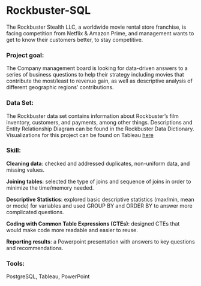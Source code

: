 # Rockbuster-SQL
The Rockbuster Stealth LLC, a worldwide movie rental store franchise, is facing competition from Netflix & Amazon Prime, and management wants to get to know their customers better, to stay competitive. 

### Project goal:

The Company management board is looking for data-driven answers to a series of business questions to help their strategy including movies that contribute the most/least to revenue gain, as well as descriptive analysis of different geographic regions’ contributions.

### Data Set:

The Rockbuster data set contains information about Rockbuster’s film inventory, customers, and payments, among other things. Descriptions and Entity Relationship Diagram can be found in the Rockbuster Data Dictionary.
Visualizations for this project can be found on Tableau [here](https://public.tableau.com/app/profile/sonal.garg7499/viz/Rockbuster_3_10new/Story1)

### Skill:
**Cleaning data**: checked and addressed duplicates, non-uniform data, and missing values.

**Joining tables**: selected the type of joins and sequence of joins in order to minimize the time/memory needed.

**Descriptive Statistics**: explored basic descriptive statistics (max/min, mean or mode) for variables and used GROUP BY and ORDER BY to answer more complicated questions.

**Coding with Common Table Expressions (CTEs)**: designed CTEs that would make code more readable and easier to reuse.

**Reporting results**: a Powerpoint presentation with answers to key questions and recommendations. 

### Tools:

PostgreSQL, Tableau, PowerPoint

